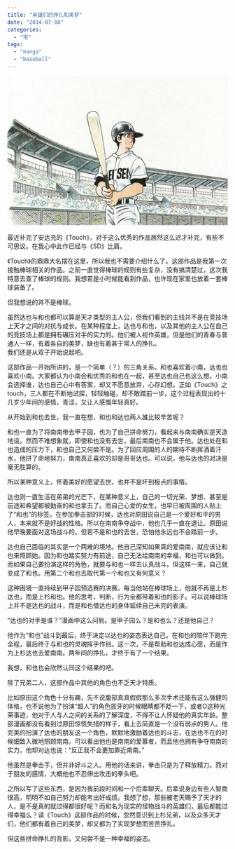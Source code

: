 ```yaml
---
title: "英雄们的挣扎和美梦"
date: "2014-07-08"
categories: 
  - "宅"
tags: 
  - "manga"
  - "baseball"
---
```


![](https://raw.githubusercontent.com/catbaron0/pic/main/images/2023219160419.png)

最近补完了安达充的《Touch》，对于这么优秀的作品居然这么迟才补完，有些不可思议。在我心中此作已经与《SD》比肩。

《Touch》的鼎鼎大名摆在这里，所以我也不需要介绍什么了。这部作品是我第一次接触棒球相关的作品。之前一直觉得棒球的规则有些复杂，没有搞清楚过，这次我特意去查了棒球的规则。我想若是小时候能看到作品，也许现在家里也放着一套棒球装备了。

但我想说的并不是棒球。

虽然达也与和也都可以算是天才类型的主人公，但我们看到的主线并不是在竞技场上天才之间的对抗与成长。在某种程度上，达也与和也，以及其他的主人公在自己的竞技场上都是拥有碾压对手的实力的。他们被人视作英雄，但是他们的青春与普通人一样，有着各自的美梦，缺也有着甚于常人的挣扎。  
我们还是从双子开始说起吧。

这部作品一开始所讲的，是一个简单（？）的三角关系。和也喜欢着小南，达也也喜欢小南。大家都认为小南会和优秀的和也在一起，甚至达也自己也这么想。小南会选择谁，达也自己心中有答案，却又不愿意放弃，心存幻想。正如《Touch》之touch，三人都在不断地试探，轻轻触碰，却不敢踏前一步。这个过程表现出的十几岁少年间的感情，青涩，又让人感慨年轻真好。

从开始到和也去世，我一直在想，和也和达也两人誰比较辛苦呢？

和也一直为了将南南带去甲子园，也为了自己拼命努力，看起来与南南确实是天造地设。然而不难想象就，即使和也没有去世，最后南南也不会属于他。达也处在和也造成的压力下，和也自己又何尝不是。为了回应周围的人的期待不断挥洒着汗水，他拼了命地努力，南南真正喜欢的却是哥哥达也。可以说，他与达也的对决是毫无胜算的。

所以某种意义上，怀着美好的愿望去世，也并不是坏到极点的事情。

达也则一直生活在弟弟的光芒下，在某种意义上，自己的一切光荣、梦想、甚至是前途和希望都被勤奋的和也拿去了。而自己心爱的女生，也早已被周围的人贴上了“和也”的标签。在参加拳击部的时候，达也对原田说自己是一个爱好和平的男人，本来就不是好战的性格。所以在南南争夺战中，他也几乎一直在退让。原田说他早晚要面对这场战斗的。但若不是和也的去世，恐怕他永远也不会踏前一步。

达也自己面临的其实是一个两难的境地。他自己深知如果真的爱南南，就应该让和也来照顾她。因为和也踏实努力有前途，自己无法给南南的幸福，和也可以做到。而如果自己要扮演这样的角色，就要与和也一样去认真战斗。但这样一来，自己就变成了和也。用第二个和也去取代第一个和也又有何意义？

这种困境一直持续到甲子园预选赛的决赛。每当他站在棒球场上，他就不再是上杉达也，而是上杉和也。他的思考，判断，行为全都带着和也的影子。可以说棒球场上并不是达也的战斗，而是和也借达也的身体延续自己未完的表演。

“达也的对手是谁？”漫画中这么问到。是甲子园么？是和也么？还是他自己？

他作为“和也”战斗到最后，终于决定以达也的姿态表达自己。在和也的陪伴下跑完全程，最后终于与和也的灵魂挥手作别。这一次，不是帮助和也达成心愿，而是作为上杉达也去爱南南。两年间的挣扎，才终于有了一个结果。

我想，和也也会欣然认同这个结果的吧。

除了兄弟二人，这部作品中其他的角色也不乏天才特质。

比如原田这个角色十分有趣，先不说腹部真真假假那么多次手术还能有这么强健的体格，也不说他为了扮演“超人”的角色拔牙的时候眼睛都不眨一下，或者O这种光荣事迹，他对于人与人之间的关系的了解深度，不得不让人怀疑他的真实年龄。整部漫画都没有看到过原田惊慌失措的样子，看上去简直是一个没有弱点的男人。他完美的扮演了达也的朋友这一个角色，默默地激励着达也的斗志，在达也不在的时候细致入微地照顾南南。可以看出他也是南南的爱慕者，而且他也拥有争夺南南的实力，他却对达也说：“反正我不会更加靠近南南。”

他虽然是拳击手，但并非好斗之人。用他的话来讲，拳击只是为了释放精力。而对于朋友的感情，大概他也不忍伸出攻击的拳头吧。

之所以写了这些东西，是因为我前段时间和一个后辈聊天。后辈说身边有些人智商很高，明明不如自己努力却能考出好成绩。我想了想，那些被老天赐予了天才的人，是不是真的就过得都很好呢？而和名为现实的怪物战斗的英雄们，最后都能过得幸福么？读《Touch》这部作品的时候，忽然意识到上杉兄弟，以及众多天才们，他们都有着自己的美梦，却又都为了实现梦想而苦苦挣扎。

但这些拼命挣扎的背影，又何尝不是一种幸福的姿态。

